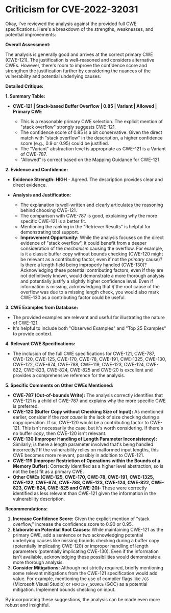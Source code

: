 # Criticism for CVE-2022-32031

Okay, I've reviewed the analysis against the provided full CWE specifications. Here's a breakdown of the strengths, weaknesses, and potential improvements:

**Overall Assessment:**

The analysis is generally good and arrives at the correct primary CWE (CWE-121). The justification is well-reasoned and considers alternative CWEs. However, there's room to improve the confidence score and strengthen the justification further by considering the nuances of the vulnerability and potential underlying causes.

**Detailed Critique:**

**1. Summary Table:**

*   **CWE-121 | Stack-based Buffer Overflow | 0.85 | Variant | Allowed | Primary CWE**

    *   This is a reasonable primary CWE selection. The explicit mention of "stack overflow" strongly suggests CWE-121.
    *   The confidence score of 0.85 is a bit conservative. Given the direct match with "stack overflow" in the description, a higher confidence score (e.g., 0.9 or 0.95) could be justified.
    *   The "Variant" abstraction level is appropriate as CWE-121 is a Variant of CWE-787.
    *   "Allowed" is correct based on the Mapping Guidance for CWE-121.

**2. Evidence and Confidence:**

*   **Evidence Strength: HIGH** - Agreed. The description provides clear and direct evidence.

*   **Analysis and Justification:**
    *   The explanation is well-written and clearly articulates the reasoning behind choosing CWE-121.
    *   The comparison with CWE-787 is good, explaining why the more specific CWE-121 is a better fit.
    *   Mentioning the ranking in the "Retriever Results" is helpful for demonstrating tool support.
    *   **Improvement Opportunity:** While the analysis focuses on the direct evidence of "stack overflow", it could benefit from a deeper consideration of the *mechanism* causing the overflow.  For example, is it a classic buffer copy without bounds checking (CWE-120 might be relevant as a contributing factor, even if not the *primary* cause)? Is there a length field being improperly handled (CWE-130)?  Acknowledging these potential contributing factors, even if they are not definitively known, would demonstrate a more thorough analysis and potentially justify a slightly higher confidence level. Even if information is missing, acknowledging that *if* the root cause of the overflow was due to a missing length check, you would also mark CWE-130 as a contributing factor could be useful.

**3. CWE Examples from Database:**

*   The provided examples are relevant and useful for illustrating the nature of CWE-121.
*   It's helpful to include both "Observed Examples" and "Top 25 Examples" to provide context.

**4. Relevant CWE Specifications:**

*   The inclusion of the full CWE specifications for CWE-121, CWE-787, CWE-120, CWE-125, CWE-170, CWE-78, CWE-191, CWE-1325, CWE-130, CWE-122, CWE-674, CWE-788, CWE-119, CWE-123, CWE-124, CWE-822, CWE-823, CWE-824, CWE-825 and CWE-20 is excellent and provides a comprehensive reference for the analysis.

**5. Specific Comments on Other CWEs Mentioned:**

*   **CWE-787 (Out-of-bounds Write):** The analysis correctly identifies that CWE-121 is a child of CWE-787 and explains why the more specific CWE is preferred.
*   **CWE-120 (Buffer Copy without Checking Size of Input):**  As mentioned earlier, consider if the *root cause* is the lack of size checking during a copy operation. If so, CWE-120 would be a contributing factor to CWE-121. This isn't necessarily the case, but it's worth considering. If there's no buffer *copy*, then CWE-120 isn't relevant.
*   **CWE-130 (Improper Handling of Length Parameter Inconsistency):**  Similarly, is there a length parameter involved that's being handled incorrectly? If the vulnerability relies on malformed input lengths, this CWE becomes more relevant, possibly in addition to CWE-121.
*   **CWE-119 (Improper Restriction of Operations within the Bounds of a Memory Buffer):** Correctly identified as a higher level abstraction, so is not the best fit as a primary CWE.
*   **Other CWEs (CWE-125, CWE-170, CWE-78, CWE-191, CWE-1325, CWE-122, CWE-674, CWE-788, CWE-123, CWE-124, CWE-822, CWE-823, CWE-824, CWE-825 and CWE-20):**  These were correctly identified as less relevant than CWE-121 given the information in the vulnerability description.

**Recommendations:**

1.  **Increase Confidence Score:** Given the explicit mention of "stack overflow," increase the confidence score to 0.90 or 0.95.
2.  **Elaborate on Potential Root Causes:** While maintaining CWE-121 as the primary CWE, add a sentence or two acknowledging potential underlying causes like missing bounds checking during a buffer copy (potentially implicating CWE-120) or improper handling of length parameters (potentially implicating CWE-130). Even if the information isn't available, acknowledging these possibilities would demonstrate a more thorough analysis.
3.  **Consider Mitigations:** Although not strictly required, briefly mentioning some relevant mitigations from the CWE-121 specification would add value. For example, mentioning the use of compiler flags like `/GS` (Microsoft Visual Studio) or `FORTIFY_SOURCE` (GCC) as a potential mitigation. Implement bounds checking on input.

By incorporating these suggestions, the analysis can be made even more robust and insightful.